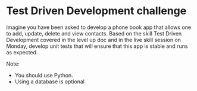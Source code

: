 # Test Driven Development challenge

Imagine you have been asked to develop a phone book app that allows one to add, update, delete and view contacts. Based on the skill Test Driven Development covered in the level up doc and in the live skill session on Monday, develop unit tests that will ensure that this app is stable and runs as expected.

Note:
* You should use Python.
* Using a database is optional

